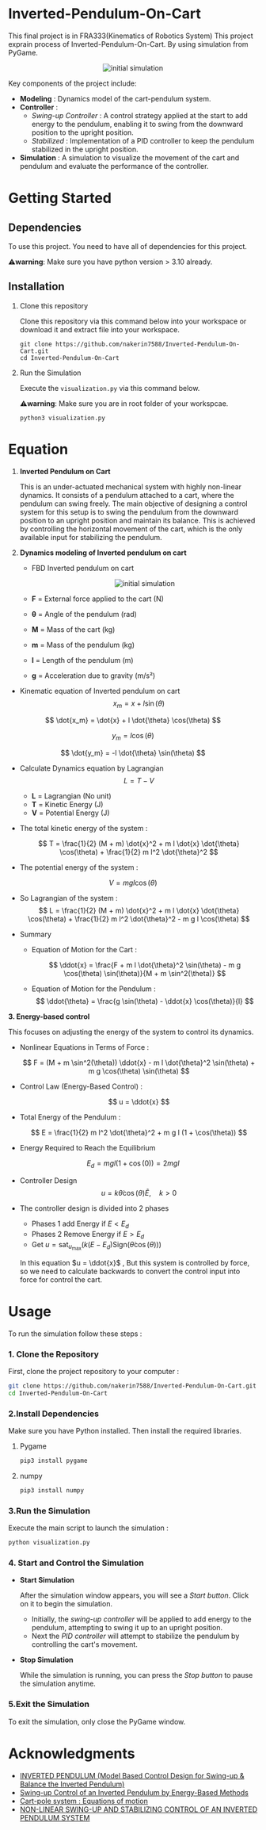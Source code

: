 # Inverted-Pendulum-On-Cart
This final project is in FRA333(Kinematics of Robotics System) This project exprain process of Inverted-Pendulum-On-Cart. By using simulation from PyGame.

<p align="center"><img src="Images/init_simulation.png" alt="initial simulation" /></p>

Key components of the project include:
- **Modeling** : Dynamics model of the cart-pendulum system.
- **Controller** : 
    - *Swing-up Controller* : A control strategy applied at the start to add energy to the pendulum, enabling it to swing from the downward position to the upright position.
    - *Stabilized* : Implementation of a PID controller to keep the pendulum stabilized in the upright position.
- **Simulation** : A simulation to visualize the movement of the cart and pendulum and evaluate the performance of the controller.


# Getting Started

## Dependencies
To use this project. You need to have all of dependencies for this project.

⚠️**warning**: Make sure you have python version > 3.10 already.

## Installation

1. Clone this repository

    Clone this repository via this command below into your workspace or download it and extract file into your workspace.

    ```
    git clone https://github.com/nakerin7588/Inverted-Pendulum-On-Cart.git
    cd Inverted-Pendulum-On-Cart
    ```

2. Run the Simulation

    Execute the `visualization.py` via this command below.

    ⚠️**warning**: Make sure you are in root folder of your workspcae.

    ```
    python3 visualization.py
    ```

# Equation

1. **Inverted Pendulum on Cart**

    This is an under-actuated mechanical system with highly non-linear dynamics. It consists of a pendulum attached to a cart, where the pendulum can swing freely. The main objective of designing a control system for this setup is to swing the pendulum from the downward position to an upright position and maintain its balance. This is achieved by controlling the horizontal movement of the cart, which is the only available input for stabilizing the pendulum.

2. **Dynamics modeling of Inverted pendulum on cart**
    - FBD Inverted pendulum on cart

        <p align="center"><img src="Images/Dynamics-model.png" alt="initial simulation" /></p>

    - **F** = External force applied to the cart (N)
    - **θ** = Angle of the pendulum (rad)
    - **M** = Mass of the cart (kg)
    - **m** = Mass of the pendulum (kg)
    - **l** = Length of the pendulum (m)
    - **g** = Acceleration due to gravity (m/s²)


-  Kinematic equation of Inverted pendulum on cart
  $$
  x_m = x + l \sin(\theta)
  $$

  $$
  \dot{x_m} = \dot{x} + l \dot{\theta}      \cos(\theta)
  $$

  $$
  y_m = l \cos(\theta)
  $$

  $$
  \dot{y_m} = -l \dot{\theta} \sin(\theta)
  $$

- Calculate Dynamics equation by Lagrangian
    $$
    L = T - V
    $$


    - **L** = Lagrangian (No unit)
    - **T** = Kinetic Energy (J)
    - **V** = Potential Energy (J)

- The total kinetic energy of the system :

    $$
    T = \frac{1}{2} (M + m) \dot{x}^2 + m l \dot{x} \dot{\theta} \cos(\theta) + \frac{1}{2} m l^2 \dot{\theta}^2
    $$

- The potential energy of the system :

$$
V = m g l \cos(\theta)
$$

- So Lagrangian of the system :
    $$
    L = \frac{1}{2} (M + m) \dot{x}^2 + m l \dot{x} \dot{\theta} \cos(\theta) + \frac{1}{2} m l^2 \dot{\theta}^2 - m g l \cos(\theta)
    $$

- Summary 
    - Equation of Motion for the Cart :

        $$
        \ddot{x} = \frac{F + m l \dot{\theta}^2 \sin(\theta) - m g \cos(\theta) \sin(\theta)}{M + m \sin^2(\theta)}
        $$

    - Equation of Motion for the Pendulum :
        $$
        \ddot{\theta} = \frac{g \sin(\theta) - \ddot{x} \cos(\theta)}{l}
        $$

**3. Energy-based control**

This focuses on adjusting the energy of the system to control its dynamics.
- Nonlinear Equations in Terms of Force :

    $$
    F = (M + m \sin^2(\theta)) \ddot{x} - m l \dot{\theta}^2 \sin(\theta) + m g \cos(\theta) \sin(\theta)
    $$

- Control Law (Energy-Based Control) :

    $$
    u = \ddot{x}
    $$

- Total Energy of the Pendulum :

    $$
    E = \frac{1}{2} m l^2 \dot{\theta}^2 + m g l (1 + \cos(\theta))
    $$

- Energy Required to Reach the Equilibrium

$$
E_d = m g l (1 + \cos(0)) = 2 m g l
$$

- Controller Design
$$
u = k \dot{\theta} \cos(\theta) \tilde{E}, \quad k > 0
$$

- The controller design is divided into 2 phases
    - Phases 1 add Energy if $E<E_d$
    - Phases 2 Remove Energy if $E>E_d$
    - Get  $u = \text{sat}_{u_{\text{max}}} \left( k(E - E_d) \text{Sign}(\dot{\theta} \cos(\theta)) \right)$

    In this equation $u = \ddot{x}$ , But this system is controlled by force, so we need to calculate backwards to convert the control input into force for control the cart.

# Usage

To run the simulation follow these steps :
### 1. Clone the Repository
First, clone the project repository to your computer :
```bash
git clone https://github.com/nakerin7588/Inverted-Pendulum-On-Cart.git
cd Inverted-Pendulum-On-Cart
```
### 2.Install Dependencies
Make sure you have Python installed. Then install the required libraries.

1. Pygame

    ```bash
    pip3 install pygame
    ```
2. numpy
    ```bash
    pip3 install numpy
    ```

### 3.Run the Simulation
Execute the main script to launch the simulation :
```bash
python visualization.py
```

### 4. Start and Control the Simulation
* **Start Simulation**
    
    After the simulation window appears, you will see a *Start button*. Click on it to begin the simulation.
    - Initially, the *swing-up controller* will be applied to add energy to the pendulum, attempting to swing it up to an upright position.
    - Next the *PID controller* will attempt to stabilize the pendulum by controlling the cart's movement.

* **Stop Simulation**
    
    While the simulation is running, you can press the *Stop button* to pause the simulation anytime.

### 5.Exit the Simulation
To exit the simulation, only close the PyGame window.

# Acknowledgments
- [INVERTED PENDULUM (Model Based Control Design for Swing-up & Balance the Inverted Pendulum)](https://drive.google.com/file/d/1W2v3wKXBVW4FohB33kTv8iBEiOFgoS8d/view)
- [Swing-up Control of an Inverted Pendulum by Energy-Based Methods](https://www.researchgate.net/publication/3811174_Swing-up_Control_of_an_Inverted_Pendulum_by_Energy-Based_Methods)
- [Cart-pole system : Equations of motion](https://courses.ece.ucsb.edu/ECE594/594D_W10Byl/hw/cartpole_eom.pdf)
- [NON-LINEAR SWING-UP AND STABILIZING CONTROL OF AN INVERTED PENDULUM SYSTEM](https://ieeer8.org/wp-content/uploads/downloads/2011/12/bugeja.pdf)